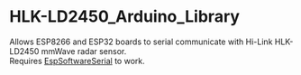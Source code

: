 # HLK-LD2450_Arduino_Library
 Allows ESP8266 and ESP32 boards to serial communicate with Hi-Link HLK-LD2450 mmWave radar sensor. <br/>
 Requires [EspSoftwareSerial](https://github.com/plerup/espsoftwareserial/) to work.
